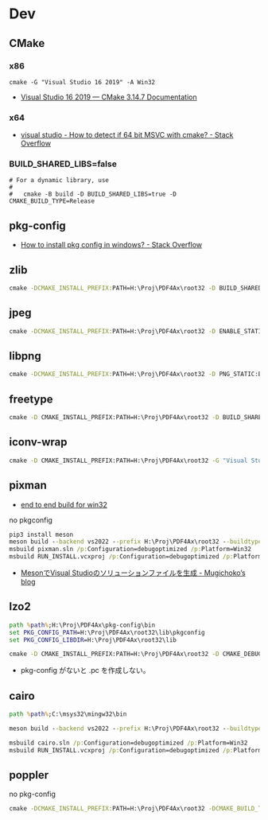 # Dev

## CMake

### x86

```
cmake -G "Visual Studio 16 2019" -A Win32
```

- [Visual Studio 16 2019 — CMake 3.14.7 Documentation](https://cmake.org/cmake/help/v3.14/generator/Visual%20Studio%2016%202019.html)

### x64

- [visual studio - How to detect if 64 bit MSVC with cmake? - Stack Overflow](https://stackoverflow.com/questions/39258250/how-to-detect-if-64-bit-msvc-with-cmake)

### BUILD_SHARED_LIBS=false

```
# For a dynamic library, use
#
#   cmake -B build -D BUILD_SHARED_LIBS=true -D CMAKE_BUILD_TYPE=Release
```

## pkg-config

- [How to install pkg config in windows? - Stack Overflow](https://stackoverflow.com/questions/1710922/how-to-install-pkg-config-in-windows/1711338#1711338)

## zlib

```bat
cmake -DCMAKE_INSTALL_PREFIX:PATH=H:\Proj\PDF4Ax\root32 -D BUILD_SHARED_LIBS:BOOL=OFF -G "Visual Studio 17 2022" -A Win32 ..
```

## jpeg

```bat
cmake -DCMAKE_INSTALL_PREFIX:PATH=H:\Proj\PDF4Ax\root32 -D ENABLE_STATIC:BOOL=ON -D ENABLE_SHARED:BOOL=OFF -G "Visual Studio 17 2022" -A Win32 ..
```

## libpng

```bat
cmake -DCMAKE_INSTALL_PREFIX:PATH=H:\Proj\PDF4Ax\root32 -D PNG_STATIC:BOOL=ON -D PNG_SHARED:BOOL=OFF -G "Visual Studio 17 2022" -A Win32 ..
```

## freetype

```bat
cmake -D CMAKE_INSTALL_PREFIX:PATH=H:\Proj\PDF4Ax\root32 -D BUILD_SHARED_LIBS:BOOL=OFF -D FT_REQUIRE_BZIP2:BOOL=OFF -D FT_REQUIRE_BROTLI:BOOL=OFF -G "Visual Studio 17 2022" -A Win32 ..
```

## iconv-wrap

```bat
cmake -D CMAKE_INSTALL_PREFIX:PATH=H:\Proj\PDF4Ax\root32 -G "Visual Studio 17 2022" -A Win32 ..
```

## pixman

- [end to end build for win32](https://www.cairographics.org/end_to_end_build_for_win32/)

no pkgconfig

```bat
pip3 install meson
meson build --backend vs2022 --prefix H:\Proj\PDF4Ax\root32 --buildtype debugoptimized --default-library static
msbuild pixman.sln /p:Configuration=debugoptimized /p:Platform=Win32
msbuild RUN_INSTALL.vcxproj /p:Configuration=debugoptimized /p:Platform=Win32
```

- [MesonでVisual Studioのソリューションファイルを生成 - Mugichoko’s blog](https://mugichoko.hatenablog.com/entry/2020/02/14/184358)

## lzo2

```bat
path %path%;H:\Proj\PDF4Ax\pkg-config\bin
set PKG_CONFIG_PATH=H:\Proj\PDF4Ax\root32\lib\pkgconfig
set PKG_CONFIG_LIBDIR=H:\Proj\PDF4Ax\root32\lib

cmake -D CMAKE_INSTALL_PREFIX:PATH=H:\Proj\PDF4Ax\root32 -D CMAKE_DEBUG_POSTFIX=d -G "Visual Studio 17 2022" -A Win32 ..
```

- pkg-config がないと .pc を作成しない。

## cairo

```bat
path %path%;C:\msys32\mingw32\bin

meson build --backend vs2022 --prefix H:\Proj\PDF4Ax\root32 --buildtype debugoptimized -Dglib=disabled -Dspectre=disabled -Dfontconfig=disabled -Dfreetype=disabled -Dpng=disabled --default-library static

msbuild cairo.sln /p:Configuration=debugoptimized /p:Platform=Win32
msbuild RUN_INSTALL.vcxproj /p:Configuration=debugoptimized /p:Platform=Win32
```

## poppler

no pkg-config

```bat
cmake -DCMAKE_INSTALL_PREFIX:PATH=H:\Proj\PDF4Ax\root32 -DCMAKE_BUILD_TYPE=DEBUG -DENABLE_BOOST=OFF -DENABLE_LIBOPENJPEG=none -DENABLE_UTILS:BOOL=OFF -DENABLE_ZLIB_UNCOMPRESS:BOOL=ON -DWITH_GLIB:BOOL=OFF -DCMAKE_DEBUG_POSTFIX:STRING=d -G "Visual Studio 17 2022" -A Win32 ..
```

